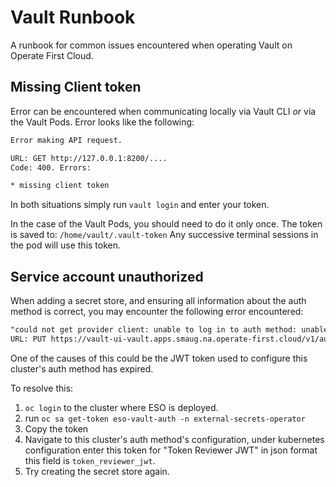 # Vault Runbook

A runbook for common issues encountered when operating Vault on Operate First Cloud.

## Missing Client token

Error can be encountered when communicating locally via Vault CLI *or* via the Vault Pods. Error looks like the following:

```bash
Error making API request.

URL: GET http://127.0.0.1:8200/....
Code: 400. Errors:

* missing client token
```

In both situations simply run `vault login` and enter your token.

In the case of the Vault Pods, you should need to do it only once.
The token is saved to: `/home/vault/.vault-token`
Any successive terminal sessions in the pod will use this token.


## Service account unauthorized

When adding a secret store, and ensuring all information about the
auth method is correct, you may encounter the following error
encountered:

```txt
"could not get provider client: unable to log in to auth method: unable to log in with Kubernetes auth: Error making API request.
URL: PUT https://vault-ui-vault.apps.smaug.na.operate-first.cloud/v1/auth/morty-k8s/login
```

One of the causes of this could be the JWT token used to configure
this cluster's auth method has expired.

To resolve this:
1. `oc login` to the cluster where ESO is deployed.
2. run `oc sa get-token eso-vault-auth -n external-secrets-operator`
3. Copy the token
4. Navigate to this cluster's auth method's configuration, under kubernetes configuration enter this token for
   "Token Reviewer JWT" in json format this field is `token_reviewer_jwt`.
5. Try creating the secret store again.
